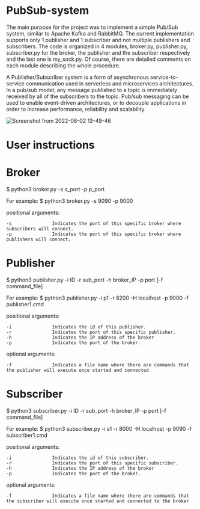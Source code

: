 # PubSub-system

The main purpose for the project was to implement a simple Pub/Sub system, similar to Apache Kafka and RabbitMQ. The
current implementation supports only 1 publisher and 1 subscriber and not multiple
publishers and subscribers. The code is organized in 4 modules, broker.py,
publisher.py, subscriber.py for the broker, the publisher and the subscriber respectively and
the last one is my_sock.py. Of course, there are detailed comments on each module describing the whole procedure.

A Publisher/Subscriber system is a form of asynchronous service-to-service communication used in serverless and microservices architectures. In a pub/sub model, any message published to a topic is immediately received by all of the subscribers to the topic. Pub/sub messaging can be used to enable event-driven architectures, or to decouple applications in order to increase performance, reliability and scalability.


![Screenshot from 2022-08-02 13-49-46](https://user-images.githubusercontent.com/84461356/182357430-96f672b6-c7a8-435f-a4a4-277dae5b03ba.png)

# User instructions

# Broker

$ python3 broker.py -s s_port -p p_port

For example: $ python3 broker.py -s 9090 -p 9000

positional arguments:

    -s               Indicates the port of this specific broker where subscribers will connect.
    -p               Indicates the port of this specific broker where publishers will connect.
    

# Publisher

$ python3 publisher.py -i ID -r sub_port -h broker_IP -p port [-f command_file]

For example: $ python3 publisher.py -i p1 -r 8200 -H localhost -p 9000 -f publisher1.cmd

positional arguments:

    -i               Indicates the id of this publisher.
    -r               Indicates the port of this specific publisher.
    -h               Indicates the IP address of the broker
    -p               Indicates the port of the broker.

optional arguments:

    -f               Indicates a file name where there are commands that the publisher will execute once started and connected 
    
# Subscriber

$ python3 subscriber.py -i ID -r sub_port -h broker_IP -p port [-f command_file]

For example: $ python3 subscriber.py -i s1 -r 8000 -H localhost -p 9090 -f subscriber1.cmd

positional arguments:

    -i               Indicates the id of this subscriber.
    -r               Indicates the port of this specific subscriber.
    -h               Indicates the IP address of the broker
    -p               Indicates the port of the broker.

optional arguments:

    -f               Indicates a file name where there are commands that the subscriber will execute once started and connected to the broker
